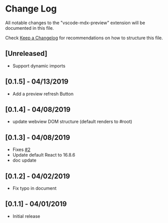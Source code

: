 # Change Log
All notable changes to the "vscode-mdx-preview" extension will be documented in this file.

Check [Keep a Changelog](http://keepachangelog.com/) for recommendations on how to structure this file.

## [Unreleased]
- Support dynamic imports

## [0.1.5] - 04/13/2019
- Add a preview refresh Button

## [0.1.4] - 04/08/2019
- update webview DOM structure (default renders to #root)

## [0.1.3] - 04/08/2019
- Fixes [#2](https://github.com/xyc/vscode-mdx-preview/issues/2)
- Update default React to 16.8.6
- doc update

## [0.1.2] - 04/02/2019
- Fix typo in document

## [0.1.1] - 04/01/2019
- Initial release
